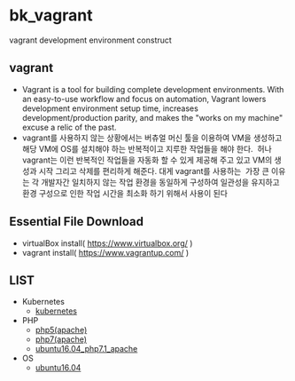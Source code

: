 # bk_vagrant
vagrant development environment construct

## vagrant
- Vagrant is a tool for building complete development environments. With an easy-to-use workflow and focus on automation, Vagrant lowers     development environment setup time, increases development/production parity, and makes the "works on my machine" excuse a relic of the   past.
- vagrant를 사용하지 않는 상황에서는 버츄얼 머신 툴을 이용하여 VM을 생성하고 해당 VM에 OS를 설치해야 하는 반복적이고 지루한 작업들을 해야 한다.
  허나 vagrant는 이런 반복적인 작업들을 자동화 할 수 있게 제공해 주고 있고 VM의 생성과 시작 그리고 삭제를 편리하게 해준다. 대게 vagrant를 사용하는
  가장 큰 이유는 각 개발자간 일치하지 않는 작업 환경을 동일하게 구성하여 일관성을 유지하고 환경 구성으로 인한 작업 시간을 최소화 하기 위해서 사용이
  된다
  
## Essential File Download
- virtualBox install( https://www.virtualbox.org/ )
- vagrant install( https://www.vagrantup.com/ )

## LIST
- Kubernetes
  - [kubernetes](https://github.com/bkjeon1614/bk_vagrant/tree/master/kubernetes/init/)
- PHP
  - [php5(apache)](https://github.com/bkjeon1614/bk_vagrant/tree/master/php/php5_apache)
  - [php7(apache)](https://github.com/bkjeon1614/bk_vagrant/tree/master/php/php7_apache)
  - [ubuntu16.04_php7.1_apache](https://github.com/bkjeon1614/bk_vagrant/tree/master/php/ubuntu16.04_php7.1_apache)
- OS
  - [ubuntu16.04](https://github.com/bkjeon1614/bk_vagrant/tree/master/linux/ubuntu16.04)